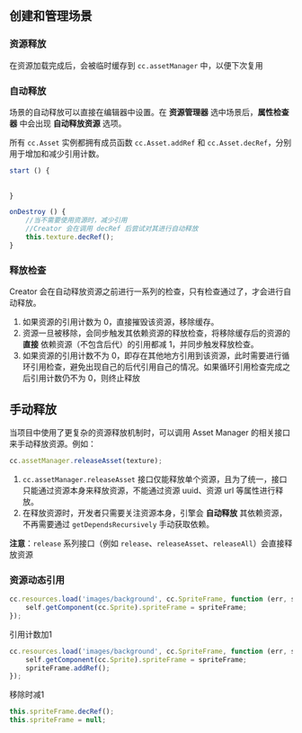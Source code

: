 ## 创建和管理场景

### 资源释放

在资源加载完成后，会被临时缓存到 `cc.assetManager` 中，以便下次复用

### 自动释放

场景的自动释放可以直接在编辑器中设置。在 **资源管理器** 选中场景后，**属性检查器** 中会出现 **自动释放资源** 选项。

所有 `cc.Asset` 实例都拥有成员函数 `cc.Asset.addRef` 和 `cc.Asset.decRef`，分别用于增加和减少引用计数。

```js
start () {
    
    
}

onDestroy () {
    //当不需要使用资源时，减少引用
    //Creator 会在调用 decRef 后尝试对其进行自动释放
    this.texture.decRef();
}
```

### 释放检查

Creator 会在自动释放资源之前进行一系列的检查，只有检查通过了，才会进行自动释放。

1. 如果资源的引用计数为 0，直接摧毁该资源，移除缓存。
2. 资源一旦被移除，会同步触发其依赖资源的释放检查，将移除缓存后的资源的 **直接** 依赖资源（不包含后代）的引用都减 1，并同步触发释放检查。
3. 如果资源的引用计数不为 0，即存在其他地方引用到该资源，此时需要进行循环引用检查，避免出现自己的后代引用自己的情况。如果循环引用检查完成之后引用计数仍不为 0，则终止释放

## 手动释放

当项目中使用了更复杂的资源释放机制时，可以调用 Asset Manager 的相关接口来手动释放资源。例如：

```js
cc.assetManager.releaseAsset(texture);
```

1. `cc.assetManager.releaseAsset` 接口仅能释放单个资源，且为了统一，接口只能通过资源本身来释放资源，不能通过资源 uuid、资源 url 等属性进行释放。
2. 在释放资源时，开发者只需要关注资源本身，引擎会 **自动释放** 其依赖资源，不再需要通过 `getDependsRecursively` 手动获取依赖。

**注意**：`release` 系列接口（例如 `release`、`releaseAsset`、`releaseAll`）会直接释放资源

### 资源动态引用

```js
cc.resources.load('images/background', cc.SpriteFrame, function (err, spriteFrame) {
    self.getComponent(cc.Sprite).spriteFrame = spriteFrame;
});
```

引用计数加1

```js
cc.resources.load('images/background', cc.SpriteFrame, function (err, spriteFrame) {
    self.getComponent(cc.Sprite).spriteFrame = spriteFrame;
    spriteFrame.addRef();
});
```

移除时减1

```js
this.spriteFrame.decRef();
this.spriteFrame = null;
```